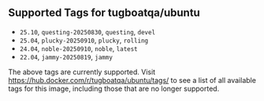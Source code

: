 ## Supported Tags for tugboatqa/ubuntu

* `25.10`, `questing-20250830`, `questing`, `devel`
* `25.04`, `plucky-20250910`, `plucky`, `rolling`
* `24.04`, `noble-20250910`, `noble`, `latest`
* `22.04`, `jammy-20250819`, `jammy`

The above tags are currently supported. Visit https://hub.docker.com/r/tugboatqa/ubuntu/tags/ to see a list of all available tags for this image, including those that are no longer supported.
